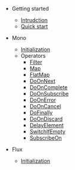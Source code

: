 <!-- docs/_sidebar.md -->

- Getting started
  - [Intrudction](introduction.md)
  - [Quick start](quickstart.md)

- Mono
  - [Initialization](mono/create.md)
  - Operators
    - [Filter](todo.md)
    - [Map](todo.md)
    - [FlatMap](todo.md)
    - [DoOnNext](todo.md)
    - [DoOnComplete](todo.md)
    - [DoOnSubscribe](todo.md)
    - [DoOnError](todo.md)
    - [DoOnCancel](todo.md)
    - [DoFinally](todo.md)
    - [DoOnDiscard](todo.md)
    - [DelayElement](todo.md)
    - [SwitchIfEmpty](todo.md)
    - [SubscribeOn](todo.md)

- Flux
  - [Initialization](flux/create.md)
